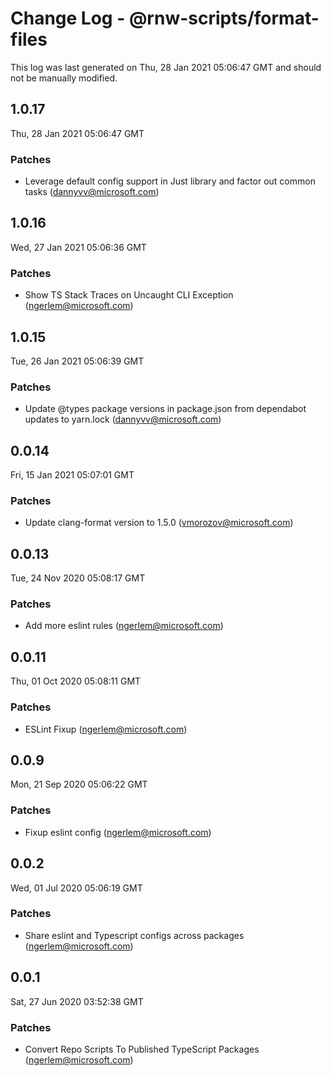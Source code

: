 # Change Log - @rnw-scripts/format-files

This log was last generated on Thu, 28 Jan 2021 05:06:47 GMT and should not be manually modified.

<!-- Start content -->

## 1.0.17

Thu, 28 Jan 2021 05:06:47 GMT

### Patches

- Leverage default config support in Just library and factor out common tasks (dannyvv@microsoft.com)

## 1.0.16

Wed, 27 Jan 2021 05:06:36 GMT

### Patches

- Show TS Stack Traces on Uncaught CLI Exception (ngerlem@microsoft.com)

## 1.0.15

Tue, 26 Jan 2021 05:06:39 GMT

### Patches

- Update @types package versions in package.json from dependabot updates to yarn.lock (dannyvv@microsoft.com)

## 0.0.14

Fri, 15 Jan 2021 05:07:01 GMT

### Patches

- Update clang-format version to 1.5.0 (vmorozov@microsoft.com)

## 0.0.13

Tue, 24 Nov 2020 05:08:17 GMT

### Patches

- Add more eslint rules (ngerlem@microsoft.com)

## 0.0.11

Thu, 01 Oct 2020 05:08:11 GMT

### Patches

- ESLint Fixup (ngerlem@microsoft.com)

## 0.0.9

Mon, 21 Sep 2020 05:06:22 GMT

### Patches

- Fixup eslint config (ngerlem@microsoft.com)

## 0.0.2

Wed, 01 Jul 2020 05:06:19 GMT

### Patches

- Share eslint and Typescript configs across packages (ngerlem@microsoft.com)

## 0.0.1

Sat, 27 Jun 2020 03:52:38 GMT

### Patches

- Convert Repo Scripts To Published TypeScript Packages (ngerlem@microsoft.com)

